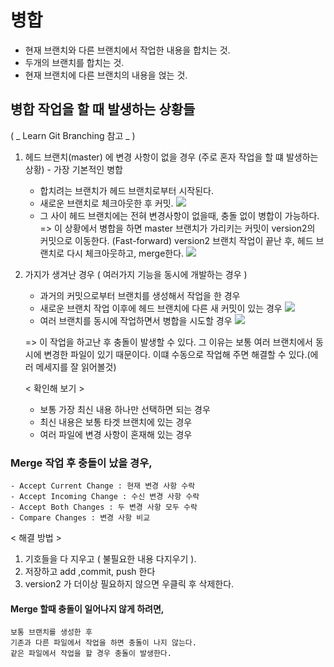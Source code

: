 # 병합

- 현재 브랜치와 다른 브랜치에서 작업한 내용을 합치는 것.
- 두개의 브랜치를 합치는 것.
- 현재 브랜치에 다른 브랜치의 내용을 얹는 것.

## 병합 작업을 할 때 발생하는 상황들

( _ Learn Git Branching 참고 _ )

1. 헤드 브랜치(master) 에 변경 사항이 없을 경우 (주로 혼자 작업을 할 떄 발생하는 상황) - 가장 기본적인 병합

   - 합치려는 브랜치가 헤드 브랜치로부터 시작된다.
   - 새로운 브랜치로 체크아웃한 후 커밋.
     <img src = "images/git4-1.png">
   - 그 사이 헤드 브랜치에는 전혀 변경사항이 없을때, 충돌 없이 병합이 가능하다.
     => 이 상황에서 병합을 하면 master 브랜치가 가리키는 커밋이 version2의 커밋으로 이동한다. (Fast-forward)
     version2 브랜치 작업이 끝난 후,
     헤드 브랜치로 다시 체크아웃하고, merge한다.
     <img src = "images/git4-2.png">

2. 가지가 생겨난 경우 ( 여러가지 기능을 동시에 개발하는 경우 )

   - 과거의 커밋으로부터 브랜치를 생성해서 작업을 한 경우
   - 새로운 브랜치 작업 이후에 헤드 브랜치에 다른 새 커밋이 있는 경우
     <img src = "images/git4-3.png">
   - 여러 브랜치를 동시에 작업하면서 병합을 시도할 경우
     <img src = "images/git4-4.png">

   => 이 작업을 하고난 후 충돌이 발생할 수 있다.
   그 이유는 보통 여러 브랜치에서 동시에 변경한 파일이 있기 때문이다.
   이떄 수동으로 작업해 주면 해결할 수 있다.(에러 메세지를 잘 읽어볼것)

   < 확인해 보기 >

   - 보통 가장 최신 내용 하나만 선택하면 되는 경우
   - 최신 내용은 보통 타겟 브랜치에 있는 경우
   - 여러 파일에 변경 사항이 혼재해 있는 경우

### Merge 작업 후 충돌이 났을 경우,

    - Accept Current Change : 현재 변경 사항 수락
    - Accept Incoming Change : 수신 변경 사항 수락
    - Accept Both Changes : 두 변경 사항 모두 수락
    - Compare Changes : 변경 사항 비교

< 해결 방법 >

1. 기호들을 다 지우고 ( 불필요한 내용 다지우기 ).
2. 저장하고 add ,commit, push 한다
3. version2 가 더이상 필요하지 않으면 우클릭 후 삭제한다.

#### Merge 할때 충돌이 일어나지 않게 하려면,

    보통 브랜치를 생성한 후
    기존과 다른 파일에서 작업을 하면 충돌이 나지 않는다.
    같은 파일에서 작업을 할 경우 충돌이 발생한다.
